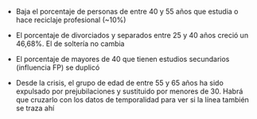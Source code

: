 * Baja el porcentaje de personas de entre 40 y 55 años que estudia o hace reciclaje profesional (~10%)

* El porcentaje de divorciados y separados entre 25 y 40 años creció un 46,68%. El de soltería no cambia

* El porcentaje de mayores de 40 que tienen estudios secundarios (influencia FP) se duplicó

* Desde la crisis, el grupo de edad de entre 55 y 65 años ha sido expulsado por prejubilaciones y sustituido por menores de 30. Habrá que cruzarlo con los datos de temporalidad para ver si la línea también se traza ahí

